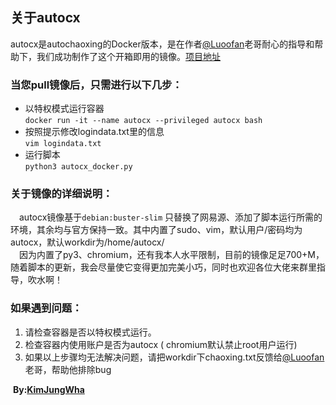 ## 关于autocx

autocx是autochaoxing的Docker版本，是在作者[@Luoofan](https://github.com/Luoofan)老哥耐心的指导和帮助下，我们成功制作了这个开箱即用的镜像。[项目地址](https://hub.docker.com/r/kimjungwha/autocx)

### 当您pull镜像后，只需进行以下几步：

- 以特权模式运行容器  
  `docker run -it --name autocx --privileged autocx bash`
- 按照提示修改logindata.txt里的信息   
  `vim logindata.txt`
- 运行脚本  
  `python3 autocx_docker.py`

### 关于镜像的详细说明：

&emsp;autocx镜像基于`debian:buster-slim` 只替换了网易源、添加了脚本运行所需的环境，其余均与官方保持一致。其中内置了sudo、vim，默认用户/密码均为autocx，默认workdir为/home/autocx/  
&emsp;因为内置了py3、chromium，还有我本人水平限制，目前的镜像足足700+M，随着脚本的更新，我会尽量使它变得更加完美小巧，同时也欢迎各位大佬来群里指导，吹水啊！

### 如果遇到问题：

1. 请检查容器是否以特权模式运行。
2. 检查容器内使用账户是否为autocx ( chromium默认禁止root用户运行)
3. 如果以上步骤均无法解决问题，请把workdir下chaoxing.txt反馈给[@Luoofan](https://github.com/Luoofan)老哥，帮助他排除bug



​																										**By:[KimJungWha](https://github.com/KimJungWha)**